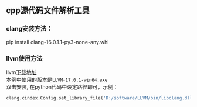 ## cpp源代码文件解析工具
### clang安装方法：
pip install clang-16.0.1.1-py3-none-any.whl
### llvm使用方法
llvm[下载地址](https://github.com/llvm/llvm-project/releases/tag/llvmorg-17.0.1)  
本例中使用的版本是`LLVM-17.0.1-win64.exe`  
双击安装, 在python代码中设定路径即可，示例：
```python
clang.cindex.Config.set_library_file('D:/software/LLVM/bin/libclang.dll')
```
